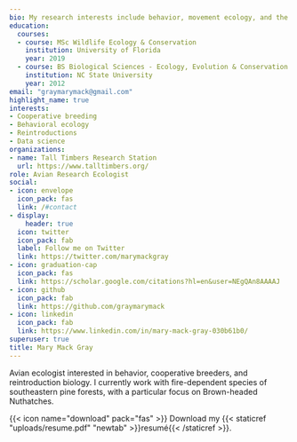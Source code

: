 ```yaml
---
bio: My research interests include behavior, movement ecology, and the causes & consequences of avian population declines
education:
  courses:
  - course: MSc Wildlife Ecology & Conservation
    institution: University of Florida
    year: 2019
  - course: BS Biological Sciences - Ecology, Evolution & Conservation
    institution: NC State University
    year: 2012
email: "graymarymack@gmail.com"
highlight_name: true
interests:
- Cooperative breeding
- Behavioral ecology
- Reintroductions
- Data science
organizations:
- name: Tall Timbers Research Station
  url: https://www.talltimbers.org/
role: Avian Research Ecologist
social:
- icon: envelope
  icon_pack: fas
  link: /#contact
- display:
    header: true
  icon: twitter
  icon_pack: fab
  label: Follow me on Twitter
  link: https://twitter.com/marymackgray
- icon: graduation-cap
  icon_pack: fas
  link: https://scholar.google.com/citations?hl=en&user=NEgQAn8AAAAJ
- icon: github
  icon_pack: fab
  link: https://github.com/graymarymack
- icon: linkedin
  icon_pack: fab
  link: https://www.linkedin.com/in/mary-mack-gray-030b61b0/
superuser: true
title: Mary Mack Gray
---
```


Avian ecologist interested in behavior, cooperative breeders, and reintroduction biology. I currently work with fire-dependent species of southeastern pine forests, with a particular focus on Brown-headed Nuthatches.


{{< icon name="download" pack="fas" >}} Download my {{< staticref "uploads/resume.pdf" "newtab" >}}resumé{{< /staticref >}}.
